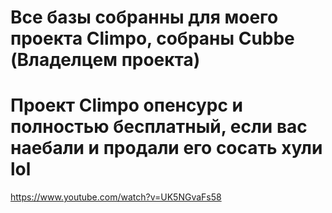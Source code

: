 # Все базы собранны для моего проекта Climpo, собраны Cubbe (Владелцем проекта)
# Проект Climpo опенсурс и полностью бесплатный, если вас наебали и продали его сосать хули lol

https://www.youtube.com/watch?v=UK5NGvaFs58
